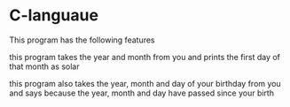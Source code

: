 # C-languaue
This program has the following features

this program takes the year and month from you and prints the first day of that month as solar

this program also takes the year, month and day of your birthday from you and says because the year, month and day have passed since your birth
